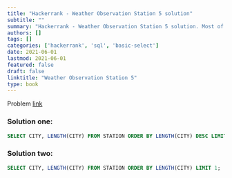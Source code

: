 ```yaml
---
title: "Hackerrank - Weather Observation Station 5 solution"
subtitle: ""
summary: "Hackerrank - Weather Observation Station 5 solution. Most of the solutions are written in Python and Javascript, when possible multiple solutions are added."
authors: []
tags: []
categories: ['hackerrank', 'sql', 'basic-select']
date: 2021-06-01
lastmod: 2021-06-01
featured: false
draft: false
linktitle: "Weather Observation Station 5"
type: book
---
```

Problem [link](https://www.hackerrank.com/challenges/weather-observation-station-5)

### Solution one:

```sql
SELECT CITY, LENGTH(CITY) FROM STATION ORDER BY LENGTH(CITY) DESC LIMIT 1;
```

### Solution two:

```sql
SELECT CITY, LENGTH(CITY) FROM STATION ORDER BY LENGTH(CITY) LIMIT 1;
```
